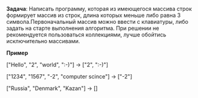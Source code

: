 **Задача**: Написать программу, которая из имеющегося массива строк формирует массив из строк, длина которых меньше либо равна 3 символа.Первоначальный массив можно ввести с клавиатуры, либо задать на старте выполнения алгоритма. При решении не рекомендуется пользоваться коллекциями, лучше обойтись исключительно массивами.

**Пример**

["Hello", "2", "world", ":-)"] -> ["2", ":-)"]

["1234", "1567", "-2", "computer scince"] -> ["-2"]

["Russia", "Denmark", "Kazan"] -> []

